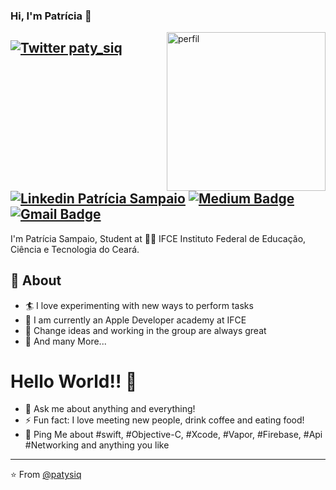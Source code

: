 ### Hi, I'm Patrícia 👋 

<img align='right' width="254" alt="perfil" src="https://user-images.githubusercontent.com/61507360/87881156-d0fde400-c9cd-11ea-8b6c-46cc40e0bb3e.png">

[![Twitter paty_siq](https://img.shields.io/badge/-@paty_siq-1ca0f1?style=flat-square&labelColor=1ca0f1&logo=twitter&logoColor=white&link=https://twitter.com/paty_siq)](https://twitter.com/paty_siq) [![Linkedin Patrícia Sampaio](https://img.shields.io/badge/patriciasiqueira10/-blue?style=flat-square&logo=Linkedin&logoColor=white&link=https://www.linkedin.com/in/patriciasiqueira10/)](https://www.linkedin.com/in/patriciasiqueira10/) [![Medium Badge](https://img.shields.io/badge/-@patriciasampaio-03a57a?style=flat-square&labelColor=000000&logo=Medium&link=https://medium.com/@patriciasampaio/)](https://medium.com/@patriciasampaio/)
[![Gmail Badge](https://img.shields.io/badge/-patysiq1001@gmail.com-c14438?style=flat-square&logo=Gmail&logoColor=white&link=mailto:patysiq1001@gmail.com)](mailto:patysiq1001@gmail.com)
---
         
I'm Patrícia Sampaio, Student at 👨‍💻 IFCE Instituto Federal de Educação, Ciência e Tecnologia do Ceará.  

## 🧐 About
- 🏄‍ I love experimenting with new ways to perform tasks
- 🔭 I am currently an Apple Developer academy at IFCE
- 🌱 Change ideas and working in the group are always great
- 👯 And many More...

# Hello World!! 🤔
- 💬 Ask me about anything and everything! 
- ⚡ Fun fact: I love meeting new people, drink coffee and eating food! 
- 💬 Ping Me about #swift, #Objective-C, #Xcode, #Vapor, #Firebase, #Api #Networking and anything you like
---


⭐️ From [@patysiq](https://github.com/patysiq)
